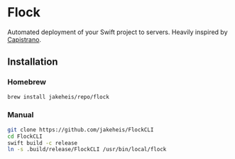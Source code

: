 # Flock

Automated deployment of your Swift project to servers. Heavily inspired by [Capistrano](https://github.com/capistrano/capistrano).

## Installation
### Homebrew
```bash
brew install jakeheis/repo/flock
```
### Manual
```bash
git clone https://github.com/jakeheis/FlockCLI
cd FlockCLI
swift build -c release
ln -s .build/release/FlockCLI /usr/bin/local/flock
```
